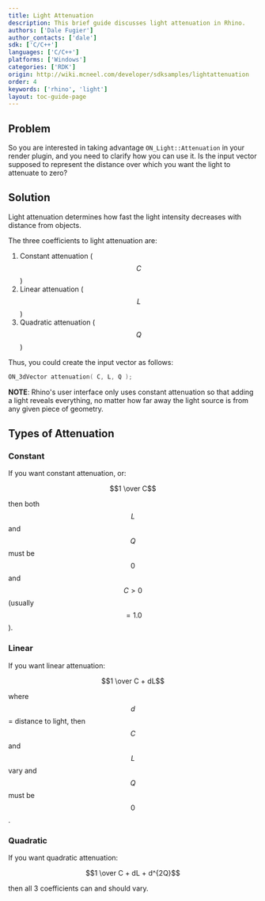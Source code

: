 ```yaml
---
title: Light Attenuation
description: This brief guide discusses light attenuation in Rhino.
authors: ['Dale Fugier']
author_contacts: ['dale']
sdk: ['C/C++']
languages: ['C/C++']
platforms: ['Windows']
categories: ['RDK']
origin: http://wiki.mcneel.com/developer/sdksamples/lightattenuation
order: 4
keywords: ['rhino', 'light']
layout: toc-guide-page
---
```


 
## Problem

So you are interested in taking advantage `ON_Light::Attenuation` in your render plugin, and you need to clarify how you can use it.  Is the input vector supposed to represent the distance over which you want the light to attenuate to zero?

## Solution

Light attenuation determines how fast the light intensity decreases with distance from objects.

The three coefficients to light attenuation are:

1. Constant attenuation ($$C$$)
1. Linear attenuation ($$L$$)
1. Quadratic attenuation ($$Q$$)

Thus, you could create the input vector as follows:

```cpp
ON_3dVector attenuation( C, L, Q );
```

**NOTE**: Rhino's user interface only uses constant attenuation so that adding a light reveals everything, no matter how far away the light source is from any given piece of geometry.

## Types of Attenuation

### Constant

If you want constant attenuation, or:

$$1 \over C$$

then both $$L$$ and $$Q$$ must be $$0$$ and $$C > 0$$ (usually $$= 1.0$$).

### Linear

If you want linear attenuation:

$$1 \over C + dL$$

where $$d$$ = distance to light, then $$C$$ and $$L$$ vary and $$Q$$ must be $$0$$.

### Quadratic

If you want quadratic attenuation:

$$1 \over C + dL + d^{2Q}$$

then all 3 coefficients can and should vary.
